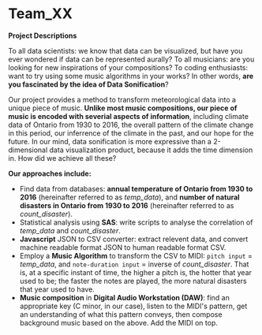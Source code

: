 # Team_XX
**Project Descriptions**

To all data scientists: we know that data can be visualized, but have you ever wondered if data can be represented aurally? To all musicians: are you looking for new inspirations of your compositions? To coding enthusiasts: want to try using some music algorithms in your works? In other words, **are you fascinated by the idea of Data Sonification**? 

Our project provides a method to transform meteorological data into a unique piece of music. **Unlike most music compositions, our piece of music is encoded with severial aspects of information**, including climate data of Ontario from 1930 to 2016, the overall pattern of the climate change in this period, our inferrence of the climate in the past, and our hope for the future. In our mind, data sonification is more expressive than a 2-dimensional data visualization product, because it adds the time dimension in. How did we achieve all these?

**Our approaches include:**
- Find data from databases: **annual temperature of Ontario from 1930 to 2016** (hereinafter referred to as *temp_data*), and **number of natural disasters in Ontario from 1930 to 2016** (hereinafter referred to as *count_disaster*).
- Statistical analysis using **SAS**: write scripts to analyse the correlation of *temp_data* and *count_disaster*. 
- **Javascript** JSON to CSV converter: extract relevent data, and convert machine readable format JSON to human readable format CSV.
- Employ a **Music Algorithm** to transform the CSV to MIDI: `pitch input` = *temp_data*, and `note-duration input` = inverse of *count_disaster*. That is, at a specific instant of time, the higher a pitch is, the hotter that year used to be; the faster the notes are played, the more natural disasters that year used to have.
- **Music composition** in **Digital Audio Workstation (DAW)**: find an appropriate key (C minor, in our case), listen to the MIDI's pattern, get an understanding of what this pattern conveys, then compose background music based on the above. Add the MIDI on top. 


